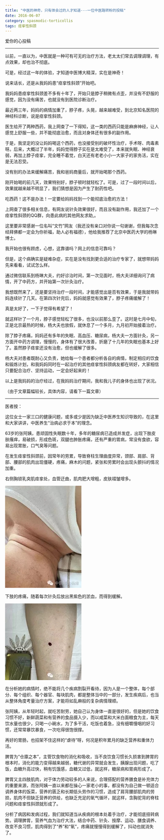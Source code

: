 ```yaml
---
title: "中医的神奇，只有体会过的人才知道---一位中医路转粉的投稿"
date: 2016-06-07
category: spasmodic-torticollis
tags: 痉挛性斜颈
---
```


爱你的心投稿

***

以前，一直以为，中医就是一种可有可无的治疗方法，老太太们常去调理调理，有点效果，却也治不彻底。

可是，经过这一年的体验，才知道中医博大精深，实在是神奇！

说来话长，还是从我妈妈患“痉挛性斜颈”开始吧。

我妈妈患痉挛性斜颈差不多有十年了，开始只是脖子稍微有点歪，并没有不舒服的感觉，因为没有痛苦，也就没有到医院诊断治疗。

最近两三年，妈妈的病情加重了，脖子疼，头晃，越来越难受，到北京知名医院的神经科诊断，说是痉挛性斜颈。

医生给开了两种西药，我上网查了一下得知，这一类的西药只能是麻痹神经，让人感觉上舒服一些，并不能彻底治愈，而且对身体还有很多的副作用。

于是，我坚定的没让妈妈喝这个西药，也没接受别的破坏性治疗，手术呀、肉毒素呀。后来，大概过了半年，妈妈觉得脖子实在是太难受了，本来就失眠、神经衰弱，再加上脖子痉挛，完全睡不着觉，白天还有老老小小一大家子的家务活，实在是无法忍受。

没有别的办法来缓解痛苦，我和爸妈商量后，就开始喝那个西药。

刚开始喝的前几天，效果特别好，脖子顿时就轻松了。可是，过了一段时间以后，效果就越来越不明显了，我们猜想是因为产生了耐药性吧。

吃西药！这不是办法！一定要给妈妈找到一个能彻底治愈的方法！

上网查了很多相关信息，有网友说针灸效果很好，而且没有副作用，我还加了一个痉挛性斜颈的QQ群，向患此病的其他网友求助,。

这里要非常感谢一位名叫“文竹”网友（我还没有亲口对你说一句谢谢，但我每次念经拜佛都一定会为你祈福，助人必有福德），他给我推荐了北京中医药大学的杨琳博士。

我开始也很有顾虑，心想，这靠谱吗？网上的信息可靠吗？

但是，这个病确实是疑难杂症，实在是没有找到更合适的治疗专家了，就想带妈妈先来看看，试试怎么样。

通过微信联系到杨琳大夫，约好诊治时间，第一次见面时，杨大夫详细询问了病情，开了中药方，并开始第一次针灸治疗。

我想既然来了，还是要坚持治疗一段时间，才能感觉出是否有效果，于是我就带妈妈连续针了几天。在第四次针完后，妈妈就感觉有效果了，脖子疼痛缓解了！

真是太好了，一下子觉得有希望了！

就这样针了一个月，脖子感觉轻松了很多，也没以前那么歪了。这时是七月中旬，正是北京最热的时候，杨大夫也放假，就休息了一个多月，九月初开始接着治疗。

除了脖子疼痛，妈妈还有多年的失眠、高血压、糖尿病，杨大夫一方面针灸，另一方面开中药方调理，慢慢的，身体有了很大改善，折磨了十几年的失眠也基本上好了。虽然脖子痉挛还没有治愈，但也缓解了很多。

杨大夫对患者既耐心又负责，她给每一个患者都分析各自的病情，制定相应的饮食和锻炼计划，和我妈妈同时在一起治疗的其他痉挛性斜颈病友都在转好，大家相信只要配合治疗、坚持运动，一定会好起来的！

以上是我妈妈的治疗经过，在我妈妈治疗期间，我和我儿子的身体也出现了状况。

（由于文章篇幅较长，具体内容，请看下一篇文章）

***

医者按：

这位女士一家三口的健康问题，或多或少是因为缺乏中医养生知识导致的，在这里和大家讲讲，中医养生“治病必求于本”的理念。

63岁的张阿姨，患顽固性失眠数十年，多年的糖尿病已造成并发症，出现下肢皮肤瘙痒，易破损，形成色斑，双腿也肿胀疼痛，还有严重的胃病，常没有食欲，容易出现胃胀，口气臭等问题。

在发生痉挛性斜颈前，因常年的劳累，导致脊柱生理曲度异常，颈部、肩部、背部、腰部的肌肉出现僵硬，疼痛，麻木的问题，紧张和劳累时会出现头颤抖的情况加重。

右侧胸锁乳突肌痉挛处，血管迂曲，肌肉肥大增粗，皮肤褶皱增多。

![](/media/2016/06/07-01.jpg)

下肢的疼痛，随着每次针灸后放出黑紫色的淤血，而得到缓解。

![](/media/2016/06/07-02.jpg)

在分析她的病情时，绝不能将几个疾病割裂开看待，因为人是一个整体，每个部分、每个组织、每个器官、每块肌肉，都是整体当中的一部分，发生疾病后，也当从整体角度考量治疗方案，才能将如乱麻般的复杂病情理顺。

张阿姨，从年轻时起，就吃苦耐劳，她自己认为身体一直是很好的，但是她的饮食习惯不好，新鲜蔬菜和有营养的食品摄入少，而以咸菜和大米白面粮食为主，每天饮水量也很少，只喝一小碗水，为了多干活，吃饭也着急，没有细嚼慢咽的好习惯，还常常暴饮暴食，一次吃得很饱很撑。

再好的胃肠，也招架不住这样的“虐待”呀，何况是积年累月的缺乏营养和重体力活。

脾胃为“仓廪之本”，主管饮食物的消化和吸收，当不良饮食习惯长久损害到脾胃的根本时，消化的能力变得越来越弱，糖代谢的异常就会发生，胰腺出现问题，吃了饭，血糖升高过快，稍有饥饿感，血糖又过低，就这样，糖尿病和胃病形成了。

脾胃又主四肢肌肉，对于体力劳动较多的人来说，合理搭配的营养膳食是补充体力的重要来源，而张阿姨一直以来都在操心一家老小的事，都没有为自己做一顿适合调养身体的饭菜，营养的匮乏和长期低头劳作的习惯，造成了肩背腰部肌肉的劳损，肌肉不但缺乏营养的供给，也缺乏充足的氧气循环，就这样，含胸驼背的脊柱问题和痉挛性斜颈就形成了。

分析了病因和发病过程，我们就知道当从疾病的根本处着手治疗，才能彻底扭转病势。调理脾胃，营养气血为治疗大法，结合中药、针灸、按摩、运动、膳食调养、改变不良习惯，肌肉得到了“养”和“氧”，疼痛就慢慢得到缓解了，抖动也就消失了。

